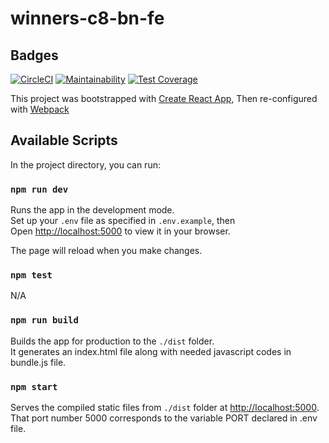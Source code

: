 # winners-c8-bn-fe

## Badges

[![CircleCI](https://dl.circleci.com/status-badge/img/gh/atlp-rwanda/winners-c8-bn-fe/tree/develop.svg?style=svg)](https://dl.circleci.com/status-badge/redirect/gh/atlp-rwanda/winners-c8-bn-fe/tree/develop)
[![Maintainability](https://api.codeclimate.com/v1/badges/d02e604287934cad14c7/maintainability)](https://codeclimate.com/github/atlp-rwanda/winners-c8-bn-fe/maintainability)
[![Test Coverage](https://api.codeclimate.com/v1/badges/d02e604287934cad14c7/test_coverage)](https://codeclimate.com/github/atlp-rwanda/winners-c8-bn-fe/test_coverage)

This project was bootstrapped with [Create React App](https://github.com/facebook/create-react-app), Then re-configured with [Webpack](https://www.educative.io/answers/how-to-create-a-react-application-with-webpack)

## Available Scripts

In the project directory, you can run:

### `npm run dev`

Runs the app in the development mode.\
Set up your `.env` file as specified in `.env.example`, then \
Open [http://localhost:5000](http://localhost:5000) to view it in your browser.

The page will reload when you make changes.

### `npm test`

N/A

### `npm run build`

Builds the app for production to the `./dist` folder.\
It generates an index.html file along with needed javascript codes in bundle.js file.

### `npm start`

Serves the compiled static files from `./dist` folder at [http://localhost:5000](http://localhost:5000).\
That port number 5000 corresponds to the variable PORT declared in .env file.
